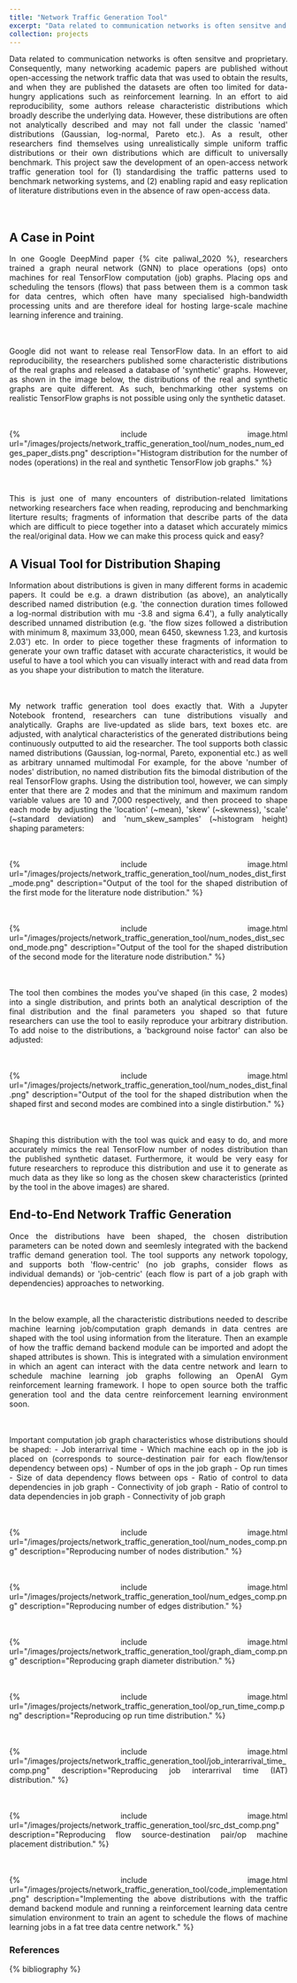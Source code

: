 ```yaml
---
title: "Network Traffic Generation Tool"
excerpt: "Data related to communication networks is often sensitve and proprietary. Consequently, many networking academic papers are published without open-accessing the network traffic data that was used to obtain the results, and when they are published the datasets are often too limited for data-hungry applications such as reinforcement learning. In an effort to aid reproducibility, some authors release characteristic distributions which broadly describe the underlying data. However, these distributions are often not analytically described and may not fall under the classic 'named' distributions (Gaussian, log-normal, Pareto etc.). As a result, other researchers find themselves using unrealistically simple uniform traffic distributions or their own distributions which are difficult to universally benchmark. This project saw the development of an open-access network traffic generation tool for (1) standardising the traffic patterns used to benchmark networking systems, and (2) enabling rapid and easy replication of literature distributions even in the absence of raw open-access data.<br/><img src='/images/projects/network_traffic_generation_tool/excerpt.png'>"
collection: projects
---
```


<div style="text-align: justify"> 
Data related to communication networks is often sensitve and proprietary. Consequently, many networking academic papers are published without open-accessing the network traffic data that was used to obtain the results, and when they are published the datasets are often too limited for data-hungry applications such as reinforcement learning. In an effort to aid reproducibility, some authors release characteristic distributions which broadly describe the underlying data. However, these distributions are often not analytically described and may not fall under the classic 'named' distributions (Gaussian, log-normal, Pareto etc.). As a result, other researchers find themselves using unrealistically simple uniform traffic distributions or their own distributions which are difficult to universally benchmark. This project saw the development of an open-access network traffic generation tool for (1) standardising the traffic patterns used to benchmark networking systems, and (2) enabling rapid and easy replication of literature distributions even in the absence of raw open-access data.
</div>
<br/><br/>



## A Case in Point
<div style="text-align: justify"> 
In one Google DeepMind paper {% cite paliwal_2020 %}, researchers trained a graph neural network (GNN) to place operations (ops) onto machines for real TensorFlow computation (job) graphs. Placing ops and scheduling the tensors (flows) that pass between them is a common task for data centres, which often have many specialised high-bandwidth processing units and are therefore ideal for hosting large-scale machine learning inference and training. 

<br/><br/>
Google did not want to release real TensorFlow data. In an effort to aid reproducibility, the researchers published some characteristic distributions of the real graphs and released a database of 'synthetic' graphs. However, as shown in the image below, the distributions of the real and synthetic graphs are quite different. As such, benchmarking other systems on realistic TensorFlow graphs is not possible using only the synthetic dataset.   

<br/><br/>
{% include image.html url="/images/projects/network_traffic_generation_tool/num_nodes_num_edges_paper_dists.png" description="Histogram distribution for the number of nodes (operations) in the real and synthetic TensorFlow job graphs." %}

<br/><br/>
This is just one of many encounters of distribution-related limitations networking researchers face when reading, reproducing and benchmarking literture results; fragments of information that describe parts of the data which are difficult to piece together into a dataset which accurately mimics the real/original data. How we can make this process quick and easy?


</div>




## A Visual Tool for Distribution Shaping

<div style="text-align: justify"> 
Information about distributions is given in many different forms in academic papers. It could be e.g. a drawn distribution (as above), an analytically described named distribution (e.g. 'the connection duration times followed a log-normal distribution with mu -3.8 and sigma 6.4'), a fully analytically described unnamed distribution (e.g. 'the flow sizes followed a distribution with minimum 8, maximum 33,000, mean 6450, skewness 1.23, and kurtosis 2.03') etc. In order to piece together these fragments of information to generate your own traffic dataset with accurate characteristics, it would be useful to have a tool which you can visually interact with and read data from as you shape your distribution to match the literature.

<br/><br/>
My network traffic generation tool does exactly that. With a Jupyter Notebook frontend, researchers can tune distributions visually and analytically. Graphs are live-updated as slide bars, text boxes etc. are adjusted, with analytical characteristics of the generated distributions being continuously outputted to aid the researcher. The tool supports both classic named distributions (Gaussian, log-normal, Pareto, exponential etc.) as well as arbitrary unnamed multimodal  For example, for the above 'number of nodes' distribution, no named distribution fits the bimodal distribution of the real TensorFlow graphs. Using the distribution tool, however, we can simply enter that there are 2 modes and that the minimum and maximum random variable values are 10 and 7,000 respectively, and then proceed to shape each mode by adjusting the 'location' (~mean), 'skew' (~skewness), 'scale' (~standard deviation) and 'num_skew_samples' (~histogram height) shaping parameters:

<br/><br/>
{% include image.html url="/images/projects/network_traffic_generation_tool/num_nodes_dist_first_mode.png" description="Output of the tool for the shaped distribution of the first mode for the literature node distribution." %}

<br/><br/>
{% include image.html url="/images/projects/network_traffic_generation_tool/num_nodes_dist_second_mode.png" description="Output of the tool for the shaped distribution of the second mode for the literature node distribution." %}



<br/><br/>
The tool then combines the modes you've shaped (in this case, 2 modes) into a single distribution, and prints both an analytical description of the final distribution and the final parameters you shaped so that future researchers can use the tool to easily reproduce your arbitrary distribution. To add noise to the distributions, a 'background noise factor' can also be adjusted:

<br/><br/>
{% include image.html url="/images/projects/network_traffic_generation_tool/num_nodes_dist_final.png" description="Output of the tool for the shaped distribution when the shaped first and second modes are combined into a single distirbution." %}


<br/><br/>
Shaping this distribution with the tool was quick and easy to do, and more accurately mimics the real TensorFlow number of nodes distribution than the published synthetic dataset. Furthermore, it would be very easy for future researchers to reproduce this distribution and use it to generate as much data as they like so long as the chosen skew characteristics (printed by the tool in the above images) are shared.


</div>





## End-to-End Network Traffic Generation

<div style="text-align: justify"> 
Once the distributions have been shaped, the chosen distribution parameters can be noted down and seemlesly integrated with the backend traffic demand generation tool. The tool supports any network topology, and supports both 'flow-centric' (no job graphs, consider flows as individual demands) or 'job-centric' (each flow is part of a job graph with dependencies) approaches to networking.  


<br/><br/>
In the below example, all the characteristic distributions needed to describe machine learning job/computation graph demands in data centres are shaped with the tool using information from the literature. Then an example of how the traffic demand backend module can be imported and adopt the shaped attributes is shown. This is integrated with a simulation environment in which an agent can interact with the data centre network and learn to schedule machine learning job graphs following an OpenAI Gym reinforcement learning framework. I hope to open source both the traffic generation tool and the data centre reinforcement learning environment soon.


<br/><br/>
Important computation job graph characteristics whose distributions should be shaped:
    - Job interarrival time
    - Which machine each op in the job is placed on (corresponds to source-destination pair for each flow/tensor dependency between ops)
    - Number of ops in the job graph
    - Op run times
    - Size of data dependency flows between ops
    - Ratio of control to data dependencies in job graph
    - Connectivity of job graph
    - Ratio of control to data dependencies in job graph
    - Connectivity of job graph
    

<br/><br/>
{% include image.html url="/images/projects/network_traffic_generation_tool/num_nodes_comp.png" description="Reproducing number of nodes distribution." %}



<br/><br/>
{% include image.html url="/images/projects/network_traffic_generation_tool/num_edges_comp.png" description="Reproducing number of edges distribution." %}


<br/><br/>
{% include image.html url="/images/projects/network_traffic_generation_tool/graph_diam_comp.png" description="Reproducing graph diameter distribution." %}


<br/><br/>
{% include image.html url="/images/projects/network_traffic_generation_tool/op_run_time_comp.png" description="Reproducing op run time distribution." %}


<br/><br/>
{% include image.html url="/images/projects/network_traffic_generation_tool/job_interarrival_time_comp.png" description="Reproducing job interarrival time (IAT) distribution." %}


<br/><br/>
{% include image.html url="/images/projects/network_traffic_generation_tool/src_dst_comp.png" description="Reproducing flow source-destination pair/op machine placement distribution." %}



<br/><br/>
{% include image.html url="/images/projects/network_traffic_generation_tool/code_implementation.png" description="Implementing the above distributions with the traffic demand backend module and running a reinforcement learning data centre simulation environment to train an agent to schedule the flows of machine learning jobs in a fat tree data centre network." %}

</div>



### References
{% bibliography %}





